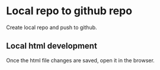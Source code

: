 # Local repo to github repo

Create local repo and push to github.

## Local html development

Once the html file changes are saved, open it in the browser.